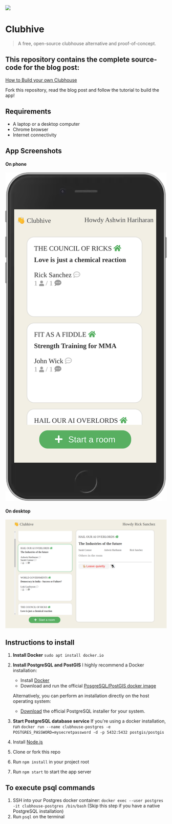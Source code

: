 ![](https://www.ashwinhariharan.tech/blog/how-to-build-your-own-clubhouse/index.png)
# Clubhive

> A free, open-source clubhouse alternative and proof-of-concept.

## This repository contains the complete source-code for the blog post:
[How to Build your own Clubhouse](https://www.ashwinhariharan.tech/blog/how-to-build-your-own-clubhouse/)

Fork this repository, read the blog post and follow the tutorial to build the app!

## Requirements

- A laptop or a desktop computer
- Chrome browser
- Internet connectivity

## App Screenshots

#### On phone
![Screenshot on a phone](/public/images/clubhive-mobile.png)

#### On desktop
![Screenshot on a desktop browser](/public/images/clubhive-web.png)

## Instructions to install

1. **Install Docker**
    `sudo apt install docker.io`

2. **Install PostgreSQL and PostGIS**
    I highly recommend a Docker installation:
    - Install [Docker](https://docs.docker.com/get-docker/)
    - Download and run the official [PosgreSQL/PostGIS docker image](https://registry.hub.docker.com/r/postgis/postgis/)

    Alternatively, you can perform an installation directly on the host operating system:
    - [Download](https://www.postgresql.org/download/) the official PostgreSQL installer for your system.

3. **Start PostgreSQL database service**
    If you're using a docker installation, run `docker run --name clubhouse-postgres -e POSTGRES_PASSWORD=mysecretpassword -d -p 5432:5432 postgis/postgis`
4. Install [Node.js](https://nodejs.org/)
5. Clone or fork this repo
6. Run `npm install` in your project root
7. Run `npm start` to start the app server

## To execute psql commands
1. SSH into your Postgres docker container: `docker exec --user postgres -it clubhouse-postgres /bin/bash` (Skip this step if you have a native PostgreSQL installation)
2. Run `psql` on the terminal